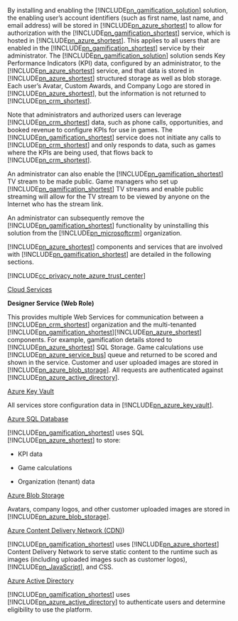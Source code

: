 ﻿By installing and enabling the [!INCLUDE[pn_gamification_solution](../includes/pn-gamification-solution-md.md)] solution, the enabling user’s account identifiers (such as first name, last name, and email address) will be stored in [!INCLUDE[pn_azure_shortest](../includes/pn-azure-shortest-md.md)] to allow for authorization with the [!INCLUDE[pn_gamification_shortest](../includes/pn-gamification-shortest-md.md)] service, which is hosted in [!INCLUDE[pn_azure_shortest](../includes/pn-azure-shortest-md.md)]. This applies to all users that are enabled in the [!INCLUDE[pn_gamification_shortest](../includes/pn-gamification-shortest-md.md)] service by their administrator. The [!INCLUDE[pn_gamification_solution](../includes/pn-gamification-solution-md.md)] solution sends Key Performance Indicators (KPI) data, configured by an administrator, to the [!INCLUDE[pn_azure_shortest](../includes/pn-azure-shortest-md.md)] service, and that data is stored in [!INCLUDE[pn_azure_shortest](../includes/pn-azure-shortest-md.md)] structured storage as well as blob storage.  Each user’s Avatar, Custom Awards, and Company Logo are stored in [!INCLUDE[pn_azure_shortest](../includes/pn-azure-shortest-md.md)], but the information is not returned to [!INCLUDE[pn_crm_shortest](../includes/pn-crm-shortest-md.md)].  
  
 Note that administrators and authorized users can leverage [!INCLUDE[pn_crm_shortest](../includes/pn-crm-shortest-md.md)] data, such as phone calls, opportunities, and booked revenue to configure KPIs for use in games. The [!INCLUDE[pn_gamification_shortest](../includes/pn-gamification-shortest-md.md)] service does not initiate any calls to [!INCLUDE[pn_crm_shortest](../includes/pn-crm-shortest-md.md)] and only responds to data, such as games where the KPIs are being used, that flows back to [!INCLUDE[pn_crm_shortest](../includes/pn-crm-shortest-md.md)].  
  
 An administrator can also enable the [!INCLUDE[pn_gamification_shortest](../includes/pn-gamification-shortest-md.md)] TV stream to be made public. Game managers who set up [!INCLUDE[pn_gamification_shortest](../includes/pn-gamification-shortest-md.md)] TV streams and enable public streaming will allow for the TV stream to be viewed by anyone on the Internet who has the stream link.  
  
 An administrator can subsequently remove the [!INCLUDE[pn_gamification_shortest](../includes/pn-gamification-shortest-md.md)] functionality by uninstalling this solution from the [!INCLUDE[pn_microsoftcrm](../includes/pn-microsoftcrm-md.md)] organization.  
  
 [!INCLUDE[pn_azure_shortest](../includes/pn-azure-shortest-md.md)] components and services that are involved with [!INCLUDE[pn_gamification_shortest](../includes/pn-gamification-shortest-md.md)] are detailed in the following sections.  
  
 [!INCLUDE[cc_privacy_note_azure_trust_center](../includes/cc-privacy-note-azure-trust-center-md.md)]  
  
 [Cloud Services](https://azure.microsoft.com/services/cloud-services/)  
  
 **Designer Service (Web Role)**  
  
 This provides multiple Web Services for communication between a [!INCLUDE[pn_crm_shortest](../includes/pn-crm-shortest-md.md)] organization and the multi-tenanted [!INCLUDE[pn_gamification_shortest](../includes/pn-gamification-shortest-md.md)][!INCLUDE[pn_azure_shortest](../includes/pn-azure-shortest-md.md)] components.  For example, gamification details stored to [!INCLUDE[pn_azure_shortest](../includes/pn-azure-shortest-md.md)] SQL Storage.  Game calculations use [!INCLUDE[pn_azure_service_bus](../includes/pn-azure-service-bus-md.md)] queue and returned to be scored and shown in the service.  Customer and user uploaded images are stored in [!INCLUDE[pn_azure_blob_storage](../includes/pn-azure-blob-storage-md.md)].  All requests are authenticated against [!INCLUDE[pn_azure_active_directory](../includes/pn-azure-active-directory-md.md)].  
  
 [Azure Key Vault](https://azure.microsoft.com/services/key-vault/)  
  
 All services store configuration data in [!INCLUDE[pn_azure_key_vault](../includes/pn-azure-key-vault-md.md)].  
  
 [Azure SQL Database](https://azure.microsoft.com/services/sql-database/)  
  
 [!INCLUDE[pn_gamification_shortest](../includes/pn-gamification-shortest-md.md)] uses SQL [!INCLUDE[pn_azure_shortest](../includes/pn-azure-shortest-md.md)] to store:  
  
-   KPI data  
  
-   Game calculations  
  
-   Organization (tenant) data  
  
 [Azure Blob Storage](https://azure.microsoft.com/services/storage/)  
  
 Avatars, company logos, and other customer uploaded images are stored in [!INCLUDE[pn_azure_blob_storage](../includes/pn-azure-blob-storage-md.md)].  
  
 [Azure Content Delivery Network (CDN)](https://azure.microsoft.com/services/cdn/))  
  
 [!INCLUDE[pn_gamification_shortest](../includes/pn-gamification-shortest-md.md)] uses [!INCLUDE[pn_azure_shortest](../includes/pn-azure-shortest-md.md)] Content Delivery Network to serve static content to the runtime such as images (including uploaded images such as customer logos), [!INCLUDE[pn_JavaScript](../includes/pn-javascript-md.md)], and CSS.  
  
 [Azure Active Directory](https://azure.microsoft.com/services/active-directory/)  
  
 [!INCLUDE[pn_gamification_shortest](../includes/pn-gamification-shortest-md.md)] uses [!INCLUDE[pn_azure_active_directory](../includes/pn-azure-active-directory-md.md)] to authenticate users and determine eligibility to use the platform.